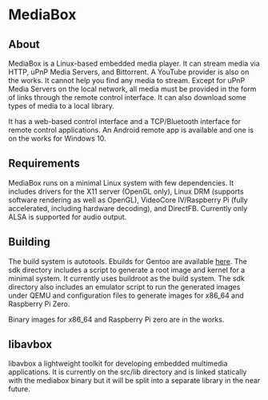 MediaBox
========


About
-----

MediaBox is a Linux-based embedded media player. It can stream media via
HTTP, uPnP Media Servers, and Bittorrent. A YouTube provider is also on the
works. It cannot help you find any media to stream. Except for uPnP Media
Servers on the local network, all media must be provided in the form of links through the
remote control interface. It can also download some types of media to a local
library.

It has a web-based control interface and a TCP/Bluetooth interface for
remote control applications. An Android remote app is available and one is
on the works for Windows 10.

Requirements
------------

MediaBox runs on a minimal Linux system with few dependencies. It includes
drivers for the X11 server (OpenGL only), Linux DRM (supports software rendering
as well as OpenGL), VideoCore IV/Raspberry Pi (fully accelerated, including
hardware decoding), and DirectFB. Currently only ALSA is supported for audio
output.

Building
--------

The build system is autotools. Ebuilds for Gentoo are available [here](http://github.com/avbox/portage).
The sdk directory includes a script to generate a root image and kernel for a
minimal system. It currently uses buildroot as the build system. The sdk directory
also includes an emulator script to run the generated images under QEMU and configuration
files to generate images for x86_64 and Raspberry Pi Zero.

Binary images for x86_64 and Raspberry Pi zero are in the works.


libavbox
--------

libavbox a lightweight toolkit for developing embedded multimedia applications.
It is currently on the src/lib directory and is linked statically with the mediabox
binary but it will be split into a separate library in the near future.
